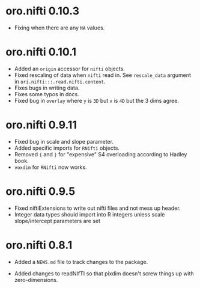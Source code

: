 # oro.nifti 0.10.3

* Fixing when there are any `NA` values.

# oro.nifti 0.10.1

* Added an `origin` accessor for `nifti` objects.
* Fixed rescaling of data when `nifti` read in.  See `rescale_data` argument in `ori.nifti:::.read.nifti.content`.
* Fixes bugs in writing data.
* Fixes some typos in docs.
* Fixed bug in `overlay` where `y` is `3D` but `x` is `4D` but the 3 dims agree.

# oro.nifti 0.9.11

* Fixed bug in scale and slope parameter.
* Added specific imports for `RNifti` objects.
* Removed `{` and `}` for "expensive" S4 overloading according to Hadley book.
* `voxdim` for `RNifti` now works.

# oro.nifti 0.9.5

* Fixed niftiExtensions to write out nifti files and not mess up header.
* Integer data types should import into R integers unless scale slope/intercept parameters are set

# oro.nifti 0.8.1

* Added a `NEWS.md` file to track changes to the package.

* Added changes to readNIfTI so that pixdim doesn't screw things up with 
  zero-dimensions.

